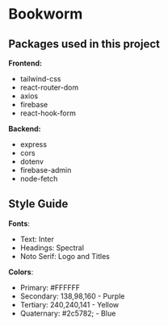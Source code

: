 # Bookworm

## Packages used in this project

**Frontend:**

- tailwind-css
- react-router-dom
- axios
- firebase
- react-hook-form

**Backend:**

- express
- cors
- dotenv
- firebase-admin
- node-fetch

## Style Guide

**Fonts**:

- Text: Inter
- Headings: Spectral
- Noto Serif: Logo and Titles

**Colors**:

- Primary: #FFFFFF
- Secondary: 138,98,160 - Purple
- Tertiary: 240,240,141 - Yellow
- Quaternary: #2c5782; - Blue
